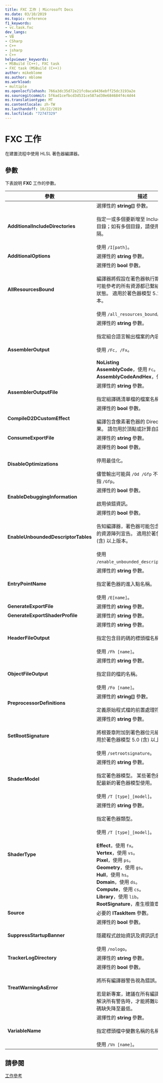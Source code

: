 ```yaml
---
title: FXC 工作 | Microsoft Docs
ms.date: 03/10/2019
ms.topic: reference
f1_keywords:
- vc.task.fxc
dev_langs:
- VB
- CSharp
- C++
- jsharp
- C++
helpviewer_keywords:
- MSBuild (C++), FXC task
- FXC task (MSBuild (C++))
author: mikeblome
ms.author: mblome
ms.workload:
- multiple
ms.openlocfilehash: 766a3dc35d72e21fc0aca9436ebff25dc3193a2e
ms.sourcegitcommit: 5f6ad1cefbcd3d531ce587ad30e684684f4c4d44
ms.translationtype: MT
ms.contentlocale: zh-TW
ms.lasthandoff: 10/22/2019
ms.locfileid: "72747329"
---
```

# <a name="fxc-task"></a>FXC 工作

在建置流程中使用 HLSL 著色器編譯器。

## <a name="parameters"></a>參數

下表說明 **FXC** 工作的參數。

|參數|描述|
|---------------|-----------------|
|**AdditionalIncludeDirectories**|選擇性的 **string[]** 參數。<br/><br/>指定一或多個要新增至 Include 路徑中的目錄；如有多個目錄，請使用分號加以分隔。<br/><br/>使用 `/I[path]`。|
|**AdditionalOptions**|選擇性的 **string** 參數。|
|**AllResourcesBound**|選擇性的 **bool** 參數。<br/><br/>編譯器將假設在著色器執行期間，著色器可能參考的所有資源都已繫結且處於良好狀態。 適用於著色器模型 5.1 (含) 以上版本。<br/><br/>使用 `/all_resources_bound`。|
|**AssemblerOutput**|選擇性的 **string** 參數。<br/><br/>指定組合語言輸出檔案的內容。<br/><br/>使用 `/Fc, /Fx`。<br/><br/>**NoListing**<br/>**AssemblyCode**，使用 `Fc`。<br/>**AssemblyCodeAndHex**，使用 `Fx`。|
|**AssemblerOutputFile**|選擇性的 **string** 參數。<br/><br/>指定組譯碼清單檔的檔案名稱。|
|**CompileD2DCustomEffect**|選擇性的 **bool** 參數。<br/><br/>編譯包含像素著色器的 Direct2D 自訂效果。 請勿用於頂點或計算自訂效果。|
|**ConsumeExportFile**|選擇性的 **string** 參數。|
|**DisableOptimizations**|選擇性的 **bool** 參數。<br/><br/>停用最佳化。<br/><br/>儘管輸出可能與 `/Od /Gfp` 不同，但 `/Od` 意指 `/Gfp`。|
|**EnableDebuggingInformation**|選擇性的 **bool** 參數。<br/><br/>啟用偵錯資訊。|
|**EnableUnboundedDescriptorTables**|選擇性的 **bool** 參數。<br/><br/>告知編譯器，著色器可能包含未繫結範圍的資源陣列宣告。 適用於著色器模型 5.1 (含) 以上版本。<br/><br/>使用 `/enable_unbounded_descriptor_tables`。|
|**EntryPointName**|選擇性的 **string** 參數。<br/><br/>指定著色器的進入點名稱。<br/><br/>使用 `/E[name]`。|
|**GenerateExportFile**|選擇性的 **string** 參數。|
|**GenerateExportShaderProfile**|選擇性的 **string** 參數。|
|**HeaderFileOutput**|選擇性的 **string** 參數。<br/><br/>指定包含目的碼的標頭檔名稱。<br/><br/>使用 `/Fh [name]`。|
|**ObjectFileOutput**|選擇性的 **string** 參數。<br/><br/>指定目的檔的名稱。<br/><br/>使用 `/Fo [name]`。|
|**PreprocessorDefinitions**|選擇性的 **string[]** 參數。<br/><br/>定義原始程式檔的前置處理符號。|
|**SetRootSignature**|選擇性的 **string** 參數。<br/><br/>將根簽章附加到著色器位元組程式碼。 適用於著色器模型 5.0 (含) 以上版本。<br/><br/>使用 `/setrootsignature`。|
|**ShaderModel**|選擇性的 **string** 參數。<br/><br/>指定著色器模型。 某些著色器類型只能搭配最新的著色器模型使用。<br/><br/>使用 `/T [type]_[model]`。|
|**ShaderType**|選擇性的 **string** 參數。<br/><br/>指定著色器類型。<br/><br/>使用 `/T [type]_[model]`。<br/><br/>**Effect**，使用 `fx`。<br/>**Vertex**，使用 `vs`。<br/>**Pixel**，使用 `ps`。<br/>**Geometry**，使用 `gs`。<br/>**Hull**，使用 `hs`。<br/>**Domain**，使用 `ds`。<br/>**Compute**，使用 `cs`。<br/>**Library**，使用 `lib`。<br/>**RootSignature**，產生根簽章物件。|
|**Source**|必要的 **ITaskItem** 參數。|
|**SuppressStartupBanner**|選擇性的 **bool** 參數。<br/><br/>隱藏程式啟始資訊及資訊訊息。<br/><br/>使用 `/nologo`。|
|**TrackerLogDirectory**|選擇性的 **string** 參數。|
|**TreatWarningAsError**|選擇性的 **bool** 參數。<br/><br/>將所有編譯器警告視為錯誤。<br/><br/>若是新專案，建議在所有編譯中使用 `/WX`；解決所有警告時，才能將難以找出的程式碼缺失降至最低。|
|**VariableName**|選擇性的 **string** 參數。<br/><br/>指定標頭檔中變數名稱的名稱。<br/><br/>使用 `/Vn [name]`。|

## <a name="see-also"></a>請參閱

[工作參考](../msbuild/msbuild-task-reference.md)
